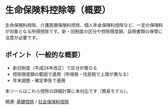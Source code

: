 # 生命保険料控除等（概要）

生命保険料控除、介護医療保険料控除、個人年金保険料控除など、一定の保険料が対象となる所得控除です。新・旧制度の区分や控除限度額、証明書類の保管に注意が必要です。

## ポイント（一般的な概要）
- 新旧制度（平成24年改正）で区分が異なる
- 控除限度額の範囲で適用（所得税・住民税で上限が異なる）
- 年末調整・確定申告で適用

本ツールはこれら控除の詳細計算に未対応です（簡易モデル）。

関連: [基礎控除](deduction-basic.md) / [社会保険料控除](deduction-social-insurance.md)

